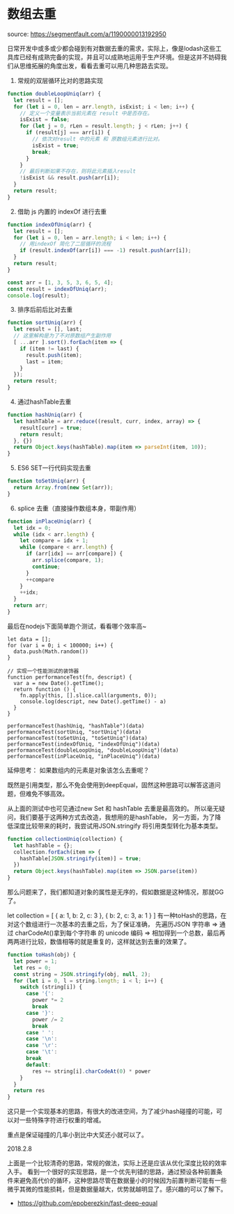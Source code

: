 # 数组去重

source: https://segmentfault.com/a/1190000013192950

日常开发中或多或少都会碰到有对数据去重的需求，实际上，像是lodash这些工具库已经有成熟完备的实现，并且可以成熟地运用于生产环境。但是这并不妨碍我们从思维拓展的角度出发，看看去重可以用几种思路去实现。

1. 常规的双层循环比对的思路实现

```typescript
function doubleLoopUniq(arr) {
  let result = [];
  for (let i = 0, len = arr.length, isExist; i < len; i++) {
    // 定义一个变量表示当前元素在 result 中是否存在。
    isExist = false;
    for (let j = 0, rLen = result.length; j < rLen; j++) {
      if (result[j] === arr[i]) {
        // 依次对result 中的元素 和 原数组元素进行比对。
        isExist = true;
        break;
      }
    }
    // 最后判断如果不存在，则将此元素插入result
    !isExist && result.push(arr[i]);
  }
  return result;
}
```

2. 借助 js 内置的 indexOf 进行去重

```typescript
function indexOfUniq(arr) {
  let result = [];
  for (let i = 0, len = arr.length; i < len; i++) {
    // 用indexOf 简化了二层循环的流程
    if (result.indexOf(arr[i]) === -1) result.push(arr[i]);
  }
  return result;
}

const arr = [1, 3, 5, 3, 6, 5, 4];
const result = indexOfUniq(arr);
console.log(result);
```

3. 排序后前后比对去重

```typescript
function sortUniq(arr) {
  let result = [], last;
  // 这里解构是为了不对原数组产生副作用
  [ ...arr ].sort().forEach(item => {
    if (item != last) {
      result.push(item);
      last = item;
    }
  });
  return result;
}
```

4. 通过hashTable去重

```typescript
function hashUniq(arr) {
  let hashTable = arr.reduce((result, curr, index, array) => {
    result[curr] = true;
    return result;
  }, {})
  return Object.keys(hashTable).map(item => parseInt(item, 10));
}
```

5. ES6 SET一行代码实现去重

```typescript
function toSetUniq(arr) {
  return Array.from(new Set(arr));
}
```

6. splice 去重（直接操作数组本身，带副作用）

```typescript
function inPlaceUniq(arr) {
  let idx = 0;
  while (idx < arr.length) {
    let compare = idx + 1;
    while (compare < arr.length) {
      if (arr[idx] == arr[compare]) {
        arr.splice(compare, 1);
        continue;
      }
      ++compare
    }
    ++idx;
  }
  return arr;
}
```

最后在nodejs下面简单跑个测试，看看哪个效率高~

```nodejs
let data = [];
for (var i = 0; i < 100000; i++) {
  data.push(Math.random())
}

// 实现一个性能测试的装饰器
function performanceTest(fn, descript) {
  var a = new Date().getTime();
  return function () {
    fn.apply(this, [].slice.call(arguments, 0));
    console.log(descript, new Date().getTime() - a)
  }
}

performanceTest(hashUniq, "hashTable")(data)
performanceTest(sortUniq, "sortUniq")(data)
performanceTest(toSetUniq, "toSetUniq")(data)
performanceTest(indexOfUniq, "indexOfUniq")(data)
performanceTest(doubleLoopUniq, "doubleLoopUniq")(data)
performanceTest(inPlaceUniq, "inPlaceUniq")(data)
```

延伸思考： 如果数组内的元素是对象该怎么去重呢？

既然是引用类型，那么不免会使用到deepEqual，固然这种思路可以解答这道问题，但难免不够高效。

从上面的测试中也可见通过new Set 和 hashTable 去重是最高效的。
所以毫无疑问，我们要基于这两种方式去改造，我想用的是hashTable，
另一方面，为了降低深度比较带来的耗时，我尝试用JSON.stringify 将引用类型转化为基本类型。

```js
function collectionUniq(collection) {
  let hashTable = {};
  collection.forEach(item => {
    hashTable[JSON.stringify(item)] = true;
  })
  return Object.keys(hashTable).map(item => JSON.parse(item))
}
```

那么问题来了，我们都知道对象的属性是无序的，假如数据是这种情况，那就GG了。

let collection = [ { a: 1, b: 2, c: 3 }, { b: 2, c: 3, a: 1 } ]
有一种toHash的思路，在对这个数组进行一次基本的去重之后，为了保证准确，
先遍历JSON 字符串 =>
通过 charCodeAt()拿到每个字符串 的 unicode 编码 =>
相加得到一个总数，最后再两两进行比较，数值相等的就是重复的，这样就达到去重的效果了。

```js
function toHash(obj) {
  let power = 1;
  let res = 0;
  const string = JSON.stringify(obj, null, 2);
  for (let i = 0, l = string.length; i < l; i++) {
    switch (string[i]) {
      case '{':
        power *= 2
        break
      case '}':
        power /= 2
        break
      case ' ':
      case '\n':
      case '\r':
      case '\t':
      break
      default:
        res += string[i].charCodeAt(0) * power
    }
  }
  return res
}
```

这只是一个实现基本的思路，有很大的改进空间，为了减少hash碰撞的可能，可以对一些特殊字符进行权重的增减。

重点是保证碰撞的几率小到比中大奖还小就可以了。

2018.2.8

上面是一个比较清奇的思路，常规的做法，实际上还是应该从优化深度比较的效率入手。
看到一个很好的实现思路，是一个优先判错的思路，通过预设各种前置条件来避免高代价的循环，这种思路尽管在数据量小的时候因为前置判断可能有一些微乎其微的性能损耗，但是数据量越大，优势就越明显了。感兴趣的可以了解下。

- https://github.com/epoberezkin/fast-deep-equal
